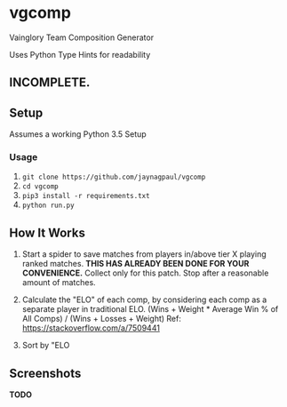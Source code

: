 # vgcomp
Vainglory Team Composition Generator

Uses Python Type Hints for readability

## INCOMPLETE.

## Setup
Assumes a working Python 3.5 Setup

### Usage
1. `git clone https://github.com/jaynagpaul/vgcomp`
2. `cd vgcomp`
3. `pip3 install -r requirements.txt`
4. `python run.py`

## How It Works
1. Start a spider to save matches from players in/above tier X playing ranked matches. **THIS HAS ALREADY BEEN DONE FOR YOUR CONVENIENCE.**
    Collect only for this patch.
    Stop after a reasonable amount of matches.

2. Calculate the "ELO" of each comp, by considering each comp as a separate player in traditional ELO.
    (Wins + Weight * Average Win % of All Comps) / (Wins + Losses + Weight)
    Ref: https://stackoverflow.com/a/7509441

3. Sort by "ELO

## Screenshots
**TODO**
